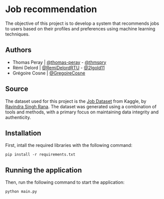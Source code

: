 # Job recommendation
The objective of this project is to develop a system that recommends jobs to users based on their profiles and preferences using machine learning techniques.

## Authors
 - Thomas Peray | [@thomas-peray](https://github.com/thomas-peray) - [@thmspry](https://github.com/thmspry)
 - Rémi Delord | [@RemiDelordRTU](https://github.com/RemiDelordRTU) - [@2lgold11](https://github.com/2lgold11)
 - Grégoire Cosne | [@GregoireCosne](https://github.com/GregoireCosne)

## Source
The dataset used for this project is the [Job Dataset](https://www.kaggle.com/datasets/ravindrasinghrana/job-description-dataset) from Kaggle, by [Ravindra Singh Rana](https://www.kaggle.com/ravindrasinghrana).
The dataset was generated using a combination of tools and methods, with a primary focus on maintaining data integrity and authenticity.

## Installation
First, intall the required libraries with the following command:
```
pip install -r requirements.txt
```

## Running the application
Then, run the following command to start the application:
```
python main.py
```
